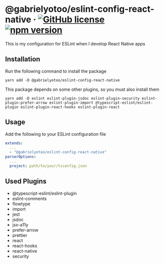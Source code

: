 # @gabrielyotoo/eslint-config-react-native &middot; [![GitHub license](https://img.shields.io/github/license/gabrielyotoo/eslint-config-react-native?color=%23f22&style=flat-square)](https://github.com/gabrielyotoo/eslint-config-react-native/blob/main/LICENSE)[ ![npm version](https://img.shields.io/npm/v/%40gabrielyotoo/eslint-config-react-native?color=%23f22&style=flat-square)](https://www.npmjs.com/package/@gabrielyotoo/eslint-config-react-native)

This is my configuration for ESLint when I develop React Native apps

## Installation

Run the following command to install the package

```shell
yarn add -D @gabrielyotoo/eslint-config-react-native
```

This package depends on some other plugins, so you must also install them

```shell
yarn add -D eslint eslint-plugin-jsdoc eslint-plugin-security eslint-plugin-prefer-arrow eslint-plugin-import @typescript-eslint/eslint-plugin eslint-plugin-react-hooks eslint-plugin-react
```

## Usage

Add the following to your ESLint configuration file

```yaml
extends:
  ...
  - "@gabrielyotoo/eslint-config-react-native"
parserOptions:
  ...
  project: path/to/your/tsconfig.json
```

## Used Plugins

- @typescript-eslint/eslint-plugin
- eslint-comments
- flowtype
- import
- jest
- jsdoc
- jsx-a11y
- prefer-arrow
- prettier
- react
- react-hooks
- react-native
- security
